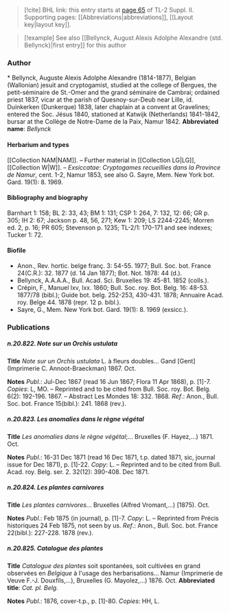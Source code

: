 > [!cite] BHL link: this entry starts at [page 65](https://www.biodiversitylibrary.org/page/33265262) of TL-2 Suppl. II.
> Supporting pages: [[Abbreviations|abbreviations]], [[Layout key|layout key]].

> [!example] See also [[Bellynck, August Alexis Adolphe Alexandre {std. Bellynck}|first entry]] for this author

### Author

\* Bellynck, Auguste Alexis Adolphe Alexandre (1814-1877), Belgian (Wallonian) jesuit and cryptogamist, studied at the college of Bergues, the petit-séminaire de St.-Omer and the grand séminaire de Cambrai; ordained priest 1837, vicar at the parish of Quesnoy-sur-Deub near Lille, id. Duinkerken (Dunkerque) 1838, later chaplain at a convent at Gravelines; entered the Soc. Jésus 1840, stationed at Katwijk (Netherlands) 1841-1842, bursar at the Collège de Notre-Dame de la Paix, Namur 1842. 
**Abbreviated name**: *Bellynck*

#### Herbarium and types

[[Collection NAM|NAM]]. – Further material in [[Collection LG|LG]], [[Collection W|W]]. – *Exsiccatae*: *Cryptogames recueillies dans la Province de Namur*, cent. 1-2, Namur 1853, see also G. Sayre, Mem. New York bot. Gard. 19(1): 8. 1969.

#### Bibliography and biography

Barnhart 1: 158; BL 2: 33, 43; BM 1: 131; CSP 1: 264, 7: 132, 12: 66; GR p. 305; IH 2: 67; Jackson p. 48, 56, 271; Kew 1: 209; LS 2244-2245; Morren ed. 2, p. 16; PR 605; Stevenson p. 1235; TL-2/1: 170-171 and see indexes; Tucker 1: 72.

#### Biofile

- Anon., Rev. hortic. belge franç. 3: 54-55. 1977; Bull. Soc. bot. France 24(C.R.): 32. 1877 (d. 14 Jan 1877); Bot. Not. 1878: 44 (d.).
- Bellynck, A.A.A.A., Bull. Acad. Sci. Bruxelles 19: 45-81. 1852 (colls.).
- Crépin, F., Manuel lxv, lxx. 1860; Bull. Soc. roy. Bot. Belg. 16: 48-53. 1877/78 (bibl.); Guide bot. belg. 252-253, 430-431. 1878; Annuaire Acad. roy. Belge 44. 1878 (repr. 12 p. bibl.).
- Sayre, G., Mem. New York bot. Gard. 19(1): 8. 1969 (exsicc.).

### Publications

##### n.20.822. Note sur un Orchis ustulata

**Title**
*Note sur un Orchis ustulata* L. à fleurs doubles... Gand \[Gent\] (Imprimerie C. Annoot-Braeckman) 1867. Oct.

**Notes**
*Publ*.: Jul-Dec 1867 (read 16 Jun 1867; Flora 11 Apr 1868), p. \[1\]-7. *Copies*: L, MO. – Reprinted and to be cited from Bull. Soc. roy. Bot. Belg. 6(2): 192-196. 1867. – Abstract Les Mondes 18: 332. 1868.
*Ref*.: Anon., Bull. Soc. bot. France 15(bibl.): 241. 1868 (rev.).

##### n.20.823. Les anomalies dans le règne végétal

**Title**
*Les anomalies dans le règne végétal*;... Bruxelles (F. Hayez,...) 1871. Oct.

**Notes**
*Publ*.: 16-31 Dec 1871 (read 16 Dec 1871, t.p. dated 1871, sic, journal issue for Dec 1871), p. \[1\]-22. *Copy*: L. – Reprinted and to be cited from Bull. Acad. roy. Belg. ser. 2. 32(12): 390-408. Dec 1871.

##### n.20.824. Les plantes carnivores

**Title**
*Les plantes carnivores*... Bruxelles (Alfred Vromant,...) \[1875). Oct.

**Notes**
*Publ*.: Feb 1875 (in journal), p. \[1\]-7. *Copy*: L. – Reprinted from Précis historiques 24 Feb 1875, not seen by us.
*Ref*.: Anon., Bull. Soc. bot. France 22(bibl.): 227-228. 1878 (rev.).

##### n.20.825. Catalogue des plantes

**Title**
*Catalogue des plantes* soit spontanées, soit cultivées en grand observées en *Belgique* à l'usage des herbarisations... Namur (Imprimerie de Veuve F.-J. Douxfils,...), Bruxelles (G. Mayolez,...) 1876. Oct.
**Abbreviated title**: *Cat. pl. Belg.*

**Notes**
*Publ*.: 1876, cover-t.p., p. \[1\]-80. *Copies*: HH, L.

